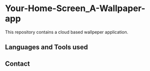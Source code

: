 # Your-Home-Screen_A-Wallpaper-app

This repository contains a cloud based wallpeper application.

## Languages and Tools used 



## Contact
